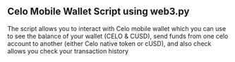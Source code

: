 ## Celo Mobile Wallet Script using web3.py
The script allows you to interact with Celo mobile wallet which you can use to see the balance of your wallet (CELO & CUSD), send funds from one celo account to another (either Celo native token or cUSD), and also check allows you check your transaction history